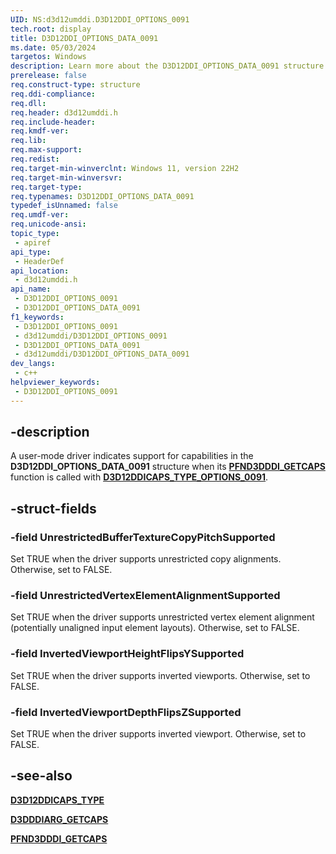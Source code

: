 ```yaml
---
UID: NS:d3d12umddi.D3D12DDI_OPTIONS_0091
tech.root: display
title: D3D12DDI_OPTIONS_DATA_0091
ms.date: 05/03/2024
targetos: Windows
description: Learn more about the D3D12DDI_OPTIONS_DATA_0091 structure.
prerelease: false
req.construct-type: structure
req.ddi-compliance: 
req.dll: 
req.header: d3d12umddi.h
req.include-header: 
req.kmdf-ver: 
req.lib: 
req.max-support: 
req.redist: 
req.target-min-winverclnt: Windows 11, version 22H2
req.target-min-winversvr: 
req.target-type: 
req.typenames: D3D12DDI_OPTIONS_DATA_0091
typedef_isUnnamed: false
req.umdf-ver: 
req.unicode-ansi: 
topic_type:
 - apiref
api_type:
 - HeaderDef
api_location:
 - d3d12umddi.h
api_name:
 - D3D12DDI_OPTIONS_0091
 - D3D12DDI_OPTIONS_DATA_0091
f1_keywords:
 - D3D12DDI_OPTIONS_0091
 - d3d12umddi/D3D12DDI_OPTIONS_0091
 - D3D12DDI_OPTIONS_DATA_0091
 - d3d12umddi/D3D12DDI_OPTIONS_DATA_0091
dev_langs:
 - c++
helpviewer_keywords:
 - D3D12DDI_OPTIONS_0091
---
```


## -description

A user-mode driver indicates support for capabilities in the **D3D12DDI_OPTIONS_DATA_0091** structure when its [**PFND3DDDI_GETCAPS**](../d3dumddi/nc-d3dumddi-pfnd3dddi_getcaps.md) function is called with [**D3D12DDICAPS_TYPE_OPTIONS_0091**](ne-d3d12umddi-d3d12ddicaps_type.md).

## -struct-fields

### -field UnrestrictedBufferTextureCopyPitchSupported

Set TRUE when the driver supports unrestricted copy alignments. Otherwise, set to FALSE.

### -field UnrestrictedVertexElementAlignmentSupported

Set TRUE when the driver supports unrestricted vertex element alignment (potentially unaligned input element layouts). Otherwise, set to FALSE.

### -field InvertedViewportHeightFlipsYSupported

Set TRUE when the driver supports inverted viewports. Otherwise, set to FALSE.

### -field InvertedViewportDepthFlipsZSupported

Set TRUE when the driver supports inverted viewport. Otherwise, set to FALSE.

## -see-also

[**D3D12DDICAPS_TYPE**](ne-d3d12umddi-d3d12ddicaps_type.md)

[**D3DDDIARG_GETCAPS**](../d3dumddi/ns-d3dumddi-_d3dddiarg_getcaps.md)

[**PFND3DDDI_GETCAPS**](../d3dumddi/nc-d3dumddi-pfnd3dddi_getcaps.md)
